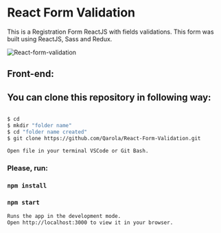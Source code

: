 # React Form Validation
This is a Registration Form ReactJS with fields validations. This form was built using ReactJS, Sass and Redux. 

![React-form-validation](https://user-images.githubusercontent.com/67078790/153715226-2a2d9a0c-4fdb-4286-87a0-25ed769875e1.PNG)


## Front-end:

## You can clone this repository in following way:

```sh

$ cd
$ mkdir "folder name"
$ cd "folder name created"
$ git clone https://github.com/Qarola/React-Form-Validation.git

Open file in your terminal VSCode or Git Bash.

```
### Please, run:

### `npm install`

### `npm start`
```sh
Runs the app in the development mode.
Open http://localhost:3000 to view it in your browser. 
```

